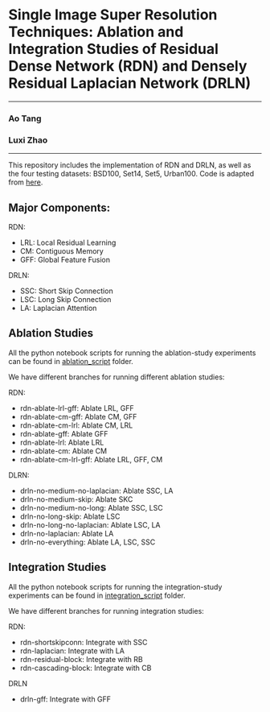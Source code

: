 # Single Image Super Resolution Techniques: Ablation and Integration Studies of Residual Dense Network (RDN) and Densely Residual Laplacian Network (DRLN)

---
### Ao Tang
### Luxi Zhao

---

This repository includes the implementation of RDN and DRLN, as well as the four testing datasets: BSD100, Set14, Set5, Urban100. 
Code is adapted from [here](https://github.com/saeed-anwar/DRLN).

## Major Components:
RDN:
- LRL: Local Residual Learning
- CM: Contiguous Memory
- GFF: Global Feature Fusion

DRLN:
- SSC: Short Skip Connection
- LSC: Long Skip Connection
- LA: Laplacian Attention

## Ablation Studies
All the python notebook scripts for running the ablation-study experiments can be found in [ablation_script](ablation_script) folder.

We have different branches for running different ablation studies:

RDN:
- rdn-ablate-lrl-gff: Ablate LRL, GFF
- rdn-ablate-cm-gff: Ablate CM, GFF
- rdn-ablate-cm-lrl: Ablate CM, LRL
- rdn-ablate-gff: Ablate GFF
- rdn-ablate-lrl: Ablate LRL
- rdn-ablate-cm: Ablate CM
- rdn-ablate-cm-lrl-gff: Ablate LRL, GFF, CM

DLRN:
- drln-no-medium-no-laplacian: Ablate SSC, LA
- drln-no-medium-skip: Ablate SKC
- drln-no-medium-no-long: Ablate SSC, LSC
- drln-no-long-skip: Ablate LSC
- drln-no-long-no-laplacian: Ablate LSC, LA
- drln-no-laplacian: Ablate LA
- drln-no-everything: Ablate LA, LSC, SSC

## Integration Studies
All the python notebook scripts for running the integration-study experiments can be found in [integration_script](integration_script) folder.

We have different branches for running integration studies:

RDN:
- rdn-shortskipconn: Integrate with SSC
- rdn-laplacian: Integrate with LA
- rdn-residual-block: Integrate with RB
- rdn-cascading-block: Integrate with CB

DRLN
- drln-gff: Integrate with GFF